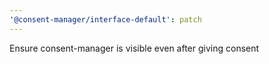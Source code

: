 ```yaml
---
'@consent-manager/interface-default': patch
---
```


Ensure consent-manager is visible even after giving consent

